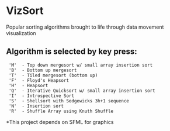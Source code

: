 # VizSort
Popular sorting algorithms brought to life through data movement visualization

## Algorithm is selected by key press:

     'M'  - Top down mergesort w/ small array insertion sort
     'B'  - Bottom up mergesort
     'T'  - Tiled mergesort (bottom up)
     'F'  - Floyd's Heapsort
     'H'  - Heapsort
     'Q'  - Iterative Quicksort w/ small array insertion sort
     'I'  - Introspective Sort
     'S'  - Shellsort with Sedgewicks 3h+1 sequence
     'N'  - Insertion sort
     'R'  - Shuffle Array using Knuth Shuffle

*This project depends on SFML for graphics
